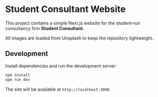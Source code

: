 # Student Consultant Website

This project contains a simple Next.js website for the student‑run consultancy firm **Student Consultant**.

All images are loaded from Unsplash to keep the repository lightweight.

## Development

Install dependencies and run the development server:

```bash
npm install
npm run dev
```

The site will be available at `http://localhost:3000`.
